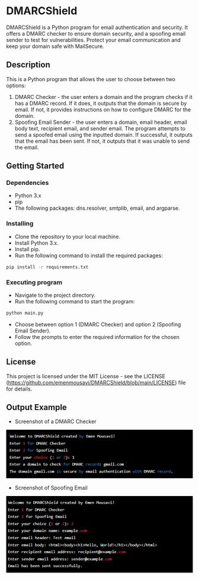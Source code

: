 # DMARCShield
DMARCShield is a Python program for email authentication and security. It offers a DMARC checker to ensure domain security, and a spoofing email sender to test for vulnerabilities. Protect your email communication and keep your domain safe with MailSecure.


## Description
This is a Python program that allows the user to choose between two options:

1. DMARC Checker - the user enters a domain and the program checks if it has a DMARC record. If it does, it outputs that the domain is secure by email. If not, it provides instructions on how to configure DMARC for the domain.
2. Spoofing Email Sender - the user enters a domain, email header, email body text, recipient email, and sender email. The program attempts to send a spoofed email using the inputted domain. If successful, it outputs that the email has been sent. If not, it outputs that it was unable to send the email.


## Getting Started
### Dependencies
- Python 3.x
- pip
- The following packages: dns.resolver, smtplib, email, and argparse.


### Installing
- Clone the repository to your local machine.
- Install Python 3.x.
- Install pip.
- Run the following command to install the required packages:
```sh
pip install -r requirements.txt
```

### Executing program
- Navigate to the project directory.
- Run the following command to start the program:
```sh
python main.py
```
- Choose between option 1 (DMARC Checker) and option 2 (Spoofing Email Sender).
- Follow the prompts to enter the required information for the chosen option.

## License
This project is licensed under the MIT License - see the LICENSE (https://github.com/emenmousavi/DMARCShield/blob/main/LICENSE) file for details.

## Output Example
- Screenshot of a DMARC Checker

![Screenshot of a DMARC Checker](https://github.com/emenmousavi/DMARCShield/blob/main/1.png)


- Screenshot of Spoofing Email

![Screenshot of Spoofing Email](https://github.com/emenmousavi/DMARCShield/blob/main/2.png)
